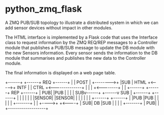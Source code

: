 # python_zmq_flask
A ZMQ PUB/SUB topology to illustrate a distributed system in which we can add sensor devices without impact in other modules.

The HTML interface is implemented by a Flask code that uses the Interface class to request information by the ZMQ REQ/REP messages 
to a Controller module that publishes a PUB/SUB message to update the DB module with the new Sensors information.
Every sensor sends the information to the DB module that summarises and publishes the new data to the Controller module.

The final information is displayed on a web page table.

+------+       +------+   REQ   +------+
|      |  POST |      +-------->+      |SUB
| HTML +<----->+ INTF |         | CTRL +<--------------+
|      |       |      +<--------+      |               |
+------+       +------+   REP   +------+               |
                               PUB|  |PUB              |
                                  |  |                 |
                        SUBv------+  +------v SUB      |
                     +------+             +------+     |
                     |      |             |      |     |
                     |SENSOR|             |SENSOR|     |
                     |      |             |      |     |
                     +------+             +------+     |
                         |PUB                |PUB      |
                         |                   |         |
                         |     +-------+     |         |
                         +---->+       +<----+         |
                            SUB|  DB   |SUB            |
                               |       |               |
                               +-------+               |
                                PUB|                   |
                                   +-------------------+
